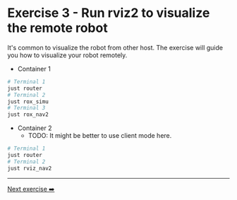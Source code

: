 # Exercise 3 - Run rviz2 to visualize the remote robot

It's common to visualize the robot from other host. The exercise will guide you how to visualize your robot remotely.

* Container 1

```bash
# Terminal 1
just router
# Terminal 2
just rox_simu
# Terminal 3
just rox_nav2
```

* Container 2
  * TODO: It might be better to use client mode here.

```bash
# Terminal 1
just router
# Terminal 2
just rviz_nav2
```

---
[Next exercise ➡️](ex-4.md)
